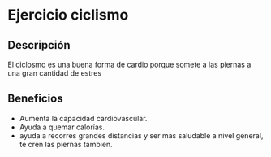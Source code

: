 # Ejercicio ciclismo
## Descripción
El ciclosmo es una buena forma de cardio porque somete a las piernas a una gran cantidad de estres
## Beneficios
- Aumenta la capacidad cardiovascular.
- Ayuda a quemar calorías.
- ayuda a recorres grandes distancias y ser mas saludable a nivel general, te cren las piernas tambien.
